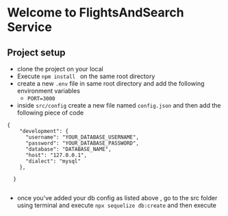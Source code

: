 # Welcome to FlightsAndSearch Service

## Project setup
- clone the project on your local
- Execute `npm install ` on the same root directory
- create a new `.env` file in same root directory and add the following environment variables
  - `PORT=3000` 
- inside `src/config` create a new file named `config.json` and then add the following piece of code 
```
{
    "development": {
      "username": "YOUR_DATABASE_USERNAME",
      "password": "YOUR_DATABASE_PASSWORD",
      "database": "DATABASE_NAME",
      "host": "127.0.0.1",
      "dialect": "mysql"
    },
   
  }
  
```
- once you've added your db config as listed above , go to the src folder using terminal and execute `npx sequelize db:create` and then execute
